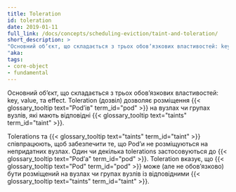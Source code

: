 ```yaml
---
title: Toleration
id: toleration
date: 2019-01-11
full_link: /docs/concepts/scheduling-eviction/taint-and-toleration/
short_description: >
"Основний обʼєкт, що складається з трьох обовʼязкових властивостей: key, value, та effect. Toleration (дозвіл) дозволяє розміщення Podʼів на вузлах чи групах вузлів, які мають відповідні {{< glossary_tooltip text=\"taints\" term_id=\"taint\" >}}.
"aka:
tags:
- core-object
- fundamental
---
```

 Основний обʼєкт, що складається з трьох обовʼязкових властивостей: key, value, та effect. Toleration (дозвіл) дозволяє розміщення {{< glossary_tooltip text="Podʼів" term_id="pod" >}} на вузлах чи групах вузлів, які мають відповідні {{< glossary_tooltip text="taints" term_id="taint" >}}.

<!--more-->

Tolerations та {{< glossary_tooltip text="taints" term_id="taint" >}} співпрацюють, щоб забезпечити те, що Podʼи не розміщуються на непридатних вузлах. Один чи декілька tolerations застосовуються до {{< glossary_tooltip text="Podʼа" term_id="pod" >}}. Toleration вказує, що {{< glossary_tooltip text="Pod" term_id="pod" >}} може (але не обовʼязково) бути розміщений на вузлах чи групах вузлів із відповідними {{< glossary_tooltip text="taints" term_id="taint" >}}.

